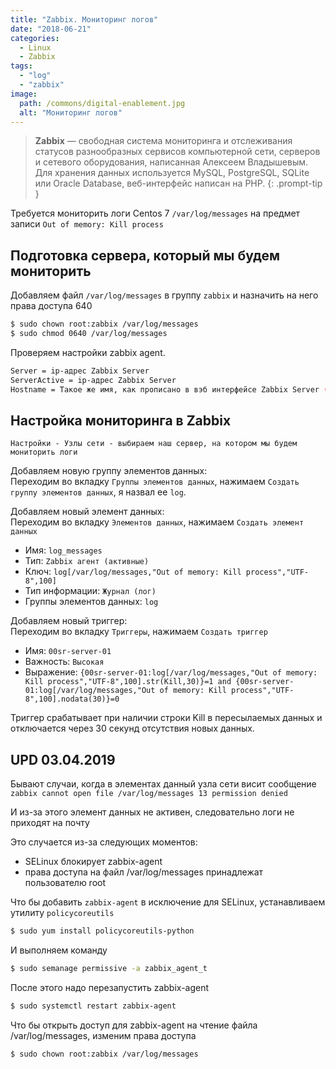 ```yaml
---
title: "Zabbix. Мониторинг логов"
date: "2018-06-21"
categories: 
  - Linux
  - Zabbix
tags: 
  - "log"
  - "zabbix"
image:
  path: /commons/digital-enablement.jpg
  alt: "Мониторинг логов"
---
```


> **Zabbix** — свободная система мониторинга и отслеживания статусов разнообразных сервисов компьютерной сети, серверов и сетевого оборудования, написанная Алексеем Владышевым. Для хранения данных используется MySQL, PostgreSQL, SQLite или Oracle Database, веб-интерфейс написан на PHP.
{: .prompt-tip }

Требуется мониторить логи Centos 7 `/var/log/messages` на предмет записи `Out of memory: Kill process`

## Подготовка сервера, который мы будем мониторить

Добавляем файл `/var/log/messages` в группу `zabbix` и назначить на него права доступа 640

```sh
$ sudo chown root:zabbix /var/log/messages
$ sudo chmod 0640 /var/log/messages
```

Проверяем настройки zabbix agent.

```sh
Server = ip-адрес Zabbix Server
ServerActive = ip-адрес Zabbix Server
Hostname = Такое же имя, как прописано в вэб интерфейсе Zabbix Server (Настройки - Узлы сети)
```

## Настройка мониторинга в Zabbix

```
Настройки - Узлы сети - выбираем наш сервер, на котором мы будем мониторить логи
```

Добавляем новую группу элементов данных:  
Переходим во вкладку `Группы элементов данных`, нажимаем `Создать группу элементов данных`, я назвал ее `log`.

Добавляем новый элемент данных:  
Переходим во вкладку `Элементов данных`, нажимаем `Создать элемент данных`

- Имя: `log_messages`
- Тип: `Zabbix агент (активные)`
- Ключ: `log[/var/log/messages,"Out of memory: Kill process","UTF-8",100]`
- Тип информации: `Журнал (лог)`
- Группы элементов данных: `log`

Добавляем новый триггер:  
Переходим во вкладку `Триггеры`, нажимаем `Создать триггер`

- Имя: `00sr-server-01`
- Важность: `Высокая`
- Выражение: `{00sr-server-01:log[/var/log/messages,"Out of memory: Kill process","UTF-8",100].str(Kill,30)}=1 and {00sr-server-01:log[/var/log/messages,"Out of memory: Kill process","UTF-8",100].nodata(30)}=0`

Триггер срабатывает при наличии строки Kill в пересылаемых данных и отключается через 30 секунд отсутствия новых данных.

## UPD 03.04.2019

Бывают случаи, когда в элементах данный узла сети висит сообщение `zabbix cannot open file /var/log/messages 13 permission denied`

И из-за этого элемент данных не активен, следовательно логи не приходят на почту

Это случается из-за следующих моментов:

- SELinux блокирует zabbix-agent
- права доступа на файл /var/log/messages принадлежат пользователю root

Что бы добавить `zabbix-agent` в исключение для SELinux, устанавливаем утилиту `policycoreutils`

```sh
$ sudo yum install policycoreutils-python
```

И выполняем команду

```bash
$ sudo semanage permissive -a zabbix_agent_t
```

После этого надо перезапустить zabbix-agent

```bash
$ sudo systemctl restart zabbix-agent
```

Что бы открыть доступ для zabbix-agent на чтение файла /var/log/messages, изменим права доступа

```sh
$ sudo chown root:zabbix /var/log/messages
```
